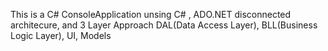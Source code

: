 This is a C# ConsoleApplication unsing C# , ADO.NET disconnected architecure, and 3 Layer Approach DAL(Data Access Layer), BLL(Business Logic Layer), UI, Models
